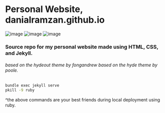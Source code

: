 # Personal Website, danialramzan.github.io
![image](https://github.com/user-attachments/assets/5a88b678-427a-424a-ab45-0edaebe2fc5e)
![image](https://github.com/user-attachments/assets/ee788735-706b-4f6d-bc87-2f33ca2130ed)
![image](https://github.com/user-attachments/assets/03d00e8f-a795-4a2a-aca3-30ec6632f203)




### Source repo for my personal website made using HTML, CSS, and Jekyll.
###### based on the hydeout theme by fongandrew based on the hyde theme by poole.


```bash
bundle exec jekyll serve
pkill -9 ruby
```
^the above commands are your best friends during local deployment using ruby.
